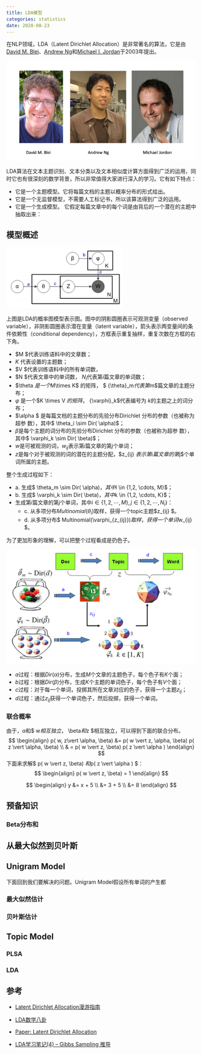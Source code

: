 ```yaml
---
title: LDA模型
categories: statistics
date: 2020-08-23
---
```


在NLP领域，LDA（Latent Dirichlet Allocation）是非常著名的算法，它是由[David M. Blei](http://www.cs.columbia.edu/~blei/)、[Andrew Ng](https://zh.wikipedia.org/wiki/吴恩达)和[Michael I. Jordan](https://zh.wikipedia.org/wiki/迈克尔·乔丹_(学者))于2003年提出。

![image-20200816083028876](images/image-20200816083028876.png)

LDA算法在文本主题识别、文本分类以及文本相似度计算方面得到广泛的运用，同时它也有很深刻的数学背景，所以非常值得大家进行深入的学习。它有如下特点：

- 它是一个主题模型。它将每篇文档的主题以概率分布的形式给出。
- 它是一个无监督模型，不需要人工标记书，所以该算法得到广泛的运用。
- 它是一个生成模型。 它假定每篇文章中的每个词是由背后的一个潜在的主题中抽取出来：

## 模型概述

![image-20200817083349545](images/image-20200817083349545.png)

上图是LDA的概率图模型表示图。图中的阴影圆圈表示可观测变量（observed variable），非阴影圆圈表示潜在变量（latent variable），箭头表示两变量间的条件依赖性（conditional dependency），方框表示重复抽样，重复次数在方框的右下角。

- $M $代表训练语料中的文章数；
- $K$ 代表设置的主题数；
- $V $代表训练语料中的所有单词数，
- $N $代表文章中的单词数， $N_i$代表第$i$篇文章的单词数；
- $\theta $是一个$M\times K$ 的矩阵， $ {\theta}_m$代表第$m$篇文章的主题分布；
- $\varphi$ 是一个$K \times V $的矩阵，$ {\varphi}_k$代表编号为 $k$的主题之上的词分布；
- $\alpha $ 是每篇文档的主题分布的先验分布Dirichlet 分布的参数（也被称为超参
  数），其中$ \theta_i \sim  Dir( \alpha)$；
- $\beta$是每个主题的词分布的先验分布Dirichlet 分布的参数（也被称为超参
  数），其中$ \varphi_k \sim  Dir( \beta)$；
- $w$是可被观测的词，$w_{ij}$表示第$i$篇文章的第$j$个单词；
- $z$是每个对于被观测的词的潜在的主题分配，$z_{ij} $表示第$i$篇文章的第$j$个单词所属的主题。

整个生成过程如下：

- a. 生成$ \theta_m  \sim  Dir( \alpha)$，其中$i \in \{1,2, \cdots, M\}$；
- b. 生成$ \varphi_k \sim  Dir( \beta)$，其中$k \in \{1,2, \cdots, K\}$；
- 生成第$i$篇文章的第$j$个单词，其中$i \in \{1, 2, \cdots, M\} , j \in \{1, 2, \cdots, N_i\}$：
  - c. 从多项分布$Multinomial(\theta_i)$取样，获得一个topic主题$z_{ij} $。
  - d. 从多项分布$ Multinomial(\varphi_{z_{ij}})$取样，获得一个单词$w_{ij} $。

为了更加形象的理解，可以把整个过程看成是扔色子。

![image-20200817093845405](images/image-20200817093845405.png)

- $a$过程：根据$Dir( \alpha)$分布，生成$M$个文章的主题色子，每个色子有$K$个面；
- $b$过程：根据$Dir( \beta)$分布，生成$K$个主题的单词色子，每个色子有$V$个面；
- $c$过程：对于每一个单词，投掷其所在文章对应的色子，获得一个主题$z_{ij}$；
- $d$过程：通过$z_{ij}$获得一个单词色子，然后投掷，获得一个单词。



### 联合概率



由于，$\alpha$和$ w$相互独立，$ \beta$和$z $相互独立，可以得到下面的联合分布。
$$
\begin{align}
p( w,  z\vert  \alpha, \beta) &=  p( w \vert  z, \alpha, \beta) p( z \vert  \alpha, \beta) 
\\ & = 
 p( w \vert  z,   \beta) p( z \vert   \alpha ) 
\end{align}
$$
下面来求解$ p( w \vert  z,   \beta) $和$p( z \vert   \alpha ) $：
$$
\begin{align}
p( w \vert  z,  \beta)  = 1
\end{align}
$$

$$
\begin{align}
y &= x + 5 \\
&= 3 + 5 \\
&= 8
\end{align}
$$



## 预备知识

### Beta分布和

## 从最大似然到贝叶斯



## Unigram Model

下面回到我们要解决的问题。Unigram Model假设所有单词的产生都



### 最大似然估计



### 贝叶斯估计



## Topic Model



### PLSA



### LDA



## 参考

- [Latent Dirichlet Allocation漫游指南](https://arxiv.org/ftp/arxiv/papers/1908/1908.03142.pdf)

- [LDA数学八卦](https://bloglxm.oss-cn-beijing.aliyuncs.com/lda-LDA%E6%95%B0%E5%AD%A6%E5%85%AB%E5%8D%A6.pdf)

- [Paper: Latent Dirichlet Allocation](https://www.jmlr.org/papers/volume3/blei03a/blei03a.pdf)

- [LDA学习笔记(4) – Gibbs Sampling 推导](https://carlhwang1989.wordpress.com/2015/02/18/lda%E5%AD%A6%E4%B9%A0%E7%AC%94%E8%AE%B04-2/)

  



